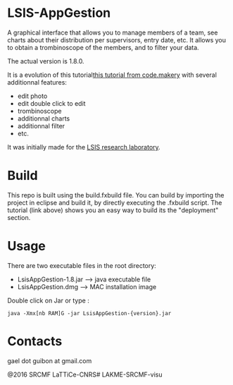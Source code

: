 LSIS-AppGestion
===============

A graphical interface that allows you to manage members of a team, see charts about their distribution per supervisors, entry date, etc. It allows you to obtain a trombinoscope of the members, and to filter your data.

The actual version is 1.8.0.

It is a evolution of this tutorial[this tutorial from code.makery](http://code.makery.ch/library/javafx-8-tutorial/ "code.makery tutorial") with several additionnal features:
- edit photo
- edit double click to edit
- trombinoscope
- additionnal charts
- additionnal filter
- etc.

It was initially made for the [LSIS research laboratory](http://www.lsis.org/ "lsis home page").


# Build

This repo is built using the build.fxbuild file. You can build by importing the project in eclipse and build it, by directly executing the .fxbuild script.
The tutorial (link above) shows you an easy way to build its the "deployment" section.

# Usage

There are two executable files in the root directory:
- LsisAppGestion-1.8.jar --> java executable file
- LsisAppGestion.dmg --> MAC installation image

Double click on Jar or type :

```
java -Xmx[nb RAM]G -jar LsisAppGestion-{version}.jar
```

# Contacts

gael dot guibon at gmail.com

@2016 SRCMF LaTTiCe-CNRS# LAKME-SRCMF-visu
